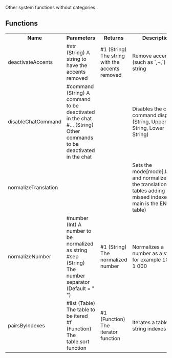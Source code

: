 Other system functions without categories

## Functions
<table>
  <tr>
    <th>Name</th>
    <th>Parameters</th>
    <th>Returns</th>
    <th>Description</th>
  </tr>
  <tr>
    <td>deactivateAccents</td>
    <td>#str (String) A string to have the accents removed</td>
    <td>#1 (String) The string with the accents removed</td>
    <td>Remove accents (such as ´,~,`) of the string</td>
  </tr>
  <tr>
    <td>disableChatCommand</td>
    <td>#command (String) A command to be deactivated in the chat<br>#... (String) Other commands to be deactivated in the chat</td>
    <td></td>
    <td>Disables the chat command display (String, Upper String, Lower String)</td>
  </tr>
  <tr>
    <td>normalizeTranslation</td>
    <td></td>
    <td></td>
    <td>Sets the mode[mode].langue and normalizes all the translation tables adding missed indexes (the main is the EN table)</td>
  </tr>
  <tr>
    <td>normalizeNumber</td>
    <td>#number (Int) A number to be normalized as string<br>#sep (String) The number separator (Default = " ")</td>
    <td>#1 (String) The normalized number</td>
    <td>Normalizes a number as a string, for example 1000 = 1 000</td>
  </tr>
    <tr>
    <td>pairsByIndexes</td>
    <td>#list (Table) The table to be itered<br>#f (Function) The table.sort function</td>
    <td>#1 (Function) The iterator function</td>
    <td>Iterates a table by string indexes</td>
  </tr>
</table>